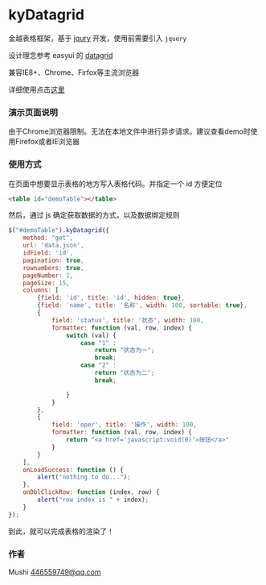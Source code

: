 # kyDatagrid 

金越表格框架，基于 [jqury](https://jquery.com/) 开发，使用前需要引入 `jquery` 

设计理念参考 easyui 的 [datagrid](http://www.jeasyui.com/demo/main/index.php?plugin=DataGrid&theme=default&dir=ltr&pitem=&sort=)

兼容IE8+、Chrome、Firfox等主流浏览器

详细使用点击[这里](http://192.168.0.229/kingyea/js-plugin-kyDatagrid/wikis/home)

### 演示页面说明

由于Chrome浏览器限制。无法在本地文件中进行异步请求。建议查看demo时使用Firefox或者IE浏览器

### 使用方式

在页面中想要显示表格的地方写入表格代码。并指定一个 id 方便定位
```html
<table id="demoTable"></table>
```

然后，通过 js 确定获取数据的方式，以及数据绑定规则

```javascript
$("#demoTable").kyDatagrid({
    method: "get",
    url: 'data.json',
    idField: 'id',
    pagination: true,
    rownumbers: true,
    pageNumber: 1,
    pageSize: 15,
    columns: [
        {field: 'id', title: 'id', hidden: true},
        {field: 'name', title: '名称', width: 100, sortable: true},
        {
            field: 'status', title: '状态', width: 100,
            formatter: function (val, row, index) {
                switch (val) {
                    case "1" :
                        return "状态为一";
                        break;
                    case "2" :
                        return "状态为二";
                        break;

                }
            }
        },
        {
            field: 'oper', title: '操作', width: 100,
            formatter: function (val, row, index) {
                return "<a href='javascript:void(0)'>按钮</a>"
            }
        }
    ],
    onLoadSuccess: function () {
        alert("nothing to do...");
    },
    onDblClickRow: function (index, row) {
        alert("row index is " + index);
    }
});
```

到此，就可以完成表格的渲染了！

### 作者
Mushi <446559749@qq.com>
